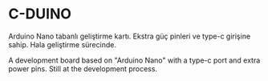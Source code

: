 # C-DUINO
Arduino Nano tabanlı geliştirme kartı. Ekstra güç pinleri ve type-c girişine sahip. Hala geliştirme sürecinde.  

A development board based on "Arduino Nano" with a type-c port and extra power pins. Still at the development process.
